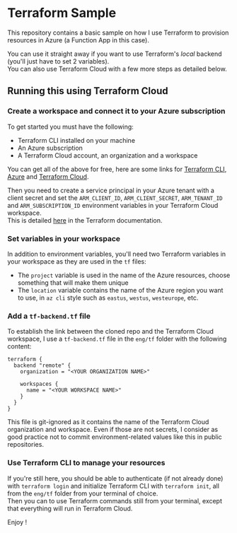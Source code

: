 # Terraform Sample

This repository contains a basic sample on how I use Terraform to provision resources in Azure (a Function App in this case).  

You can use it straight away if you want to use Terraform's *local* backend (you'll just have to set 2 variables).  
You can also use Terraform Cloud with a few more steps as detailed below.

## Running this using Terraform Cloud

### Create a workspace and connect it to your Azure subscription
To get started you must have the following:
- Terraform CLI installed on your machine
- An Azure subscription
- A Terraform Cloud account, an organization and a workspace

You can get all of the above for free, here are some links for [Terraform CLI](https://learn.hashicorp.com/tutorials/terraform/install-cli), [Azure](https://azure.microsoft.com/en-us/free/) and [Terraform Cloud](https://learn.hashicorp.com/collections/terraform/cloud-get-started).

Then you need to create a service principal in your Azure tenant with a client secret and set the `ARM_CLIENT_ID`, `ARM_CLIENT_SECRET`, `ARM_TENANT_ID` and `ARM_SUBSCRIPTION_ID` environment variables in your Terraform Cloud workspace.  
This is detailed [here](https://registry.terraform.io/providers/hashicorp/azurerm/latest/docs/guides/service_principal_client_secret) in the Terraform documentation.

### Set variables in your workspace
In addition to environment variables, you'll need two Terraform variables in your workspace as they are used in the `tf` files:
- The `project` variable is used in the name of the Azure resources, choose something that will make them unique
- The `location` variable contains the name of the Azure region you want to use, in `az cli` style such as `eastus`, `westus`, `westeurope`, etc.

### Add a `tf-backend.tf` file
To establish the link between the cloned repo and the Terraform Cloud workspace, I use a `tf-backend.tf` file in the `eng/tf` folder with the following content:
```hcl
terraform {
  backend "remote" {
    organization = "<YOUR ORGANIZATION NAME>"

    workspaces {
      name = "<YOUR WORKSPACE NAME>"
    }
  }
}
```
This file is git-ignored as it contains the name of the Terraform Cloud organization and workspace. Even if those are not secrets, I consider as good practice not to commit environment-related values like this in public repositories.

### Use Terraform CLI to manage your resources
If you're still here, you should be able to authenticate (if not already done) with `terraform login` and initialize Terraform CLI with `terraform init`, all from the `eng/tf` folder from your terminal of choice.  
Then you can to use Terraform commands still from your terminal, except that everything will run in Terraform Cloud.

Enjoy !